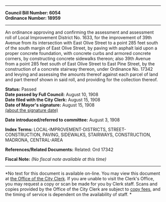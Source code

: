 * * * * *  
  
**Council Bill Number: [](#h0)[](#h2)6054**   
**Ordinance Number: 18959**  
  
* * * * *  
  
An ordinance approving and confirming the assessment and assessment roll of Local Improvement District No. 1633, for the improvement of 39th Avenue from its intersection with East Olive Street to a point 285 feet south of the south margin of East Olive Street, by paving with asphalt laid upon a proper concrete foundation, with concrete curbs and armored concrete corners, by constructing concrete sidewalks thereon; also 39th Avenue from a point 285 feet south of East Olive Street to East Pine Street, by the construction of a concrete stairway thereon, under Ordinance No. 17342 and levying and assessing the amounts thereof against each parcel of land and part thereof shown in said roll, and providing for the collection thereof.  
  
**Status:** Passed   
**Date passed by Full Council:** August 10, 1908   
**Date filed with the City Clerk:** August 15, 1908   
**Date of Mayor's signature:** August 15, 1908   
[(about the signature date)](/~public/approvaldate.htm)   
  
  
**Date introduced/referred to committee:** August 3, 1908   
  
**Index Terms:** LOCAL-IMPROVEMENT-DISTRICTS, STREET-CONSTRUCTION, PAVING, SIDEWALKS, STAIRWAYS, CONSTRUCTION, MADRONA, CENTRAL-AREA  
  
**References/Related Documents:** Related: Ord 17342  
  
**Fiscal Note:** *(No fiscal note available at this time)*  
  
* * * * *  
  
*No text for this document is available on-line. You may view this document at [the Office of the City Clerk](http://www.seattle.gov/leg/clerk/contactUs.htm). If you are unable to visit the Clerk's Office, you may request a copy or scan be made for you by Clerk staff. Scans and copies provided by the Office of the City Clerk are subject to [copy fees](http://clerk.seattle.gov/~public/clerkfees.htm), and the timing of service is dependent on the availability of staff. *  
  
  
